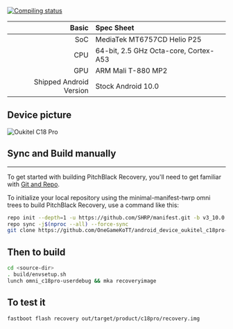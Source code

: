 
[![Compiling status](https://github.com/OneGameKoTT/android_device_oukitel_c18pro-pbrp/actions/workflows/ci.yml/badge.svg?branch=android-10.0)](https://github.com/OneGameKoTT/android_device_oukitel_c18pro-pbrp/actions/workflows/ci.yml)

Basic | Spec Sheet
-------:|:-------------------------
SoC | MediaTek MT6757CD Helio P25
CPU | 64-bit, 2.5 GHz Octa-core, Cortex-A53
GPU | ARM Mali T-880 MP2
Shipped Android Version | Stock Android 10.0

## Device picture

![Oukitel C18 Pro](https://www.oukitelmobile.com/wp-content/uploads/2020/06/oukitel-c18-pro-rugged-smartphone-23.jpg "Oukitel C18 Pro")


## Sync and Build manually
---------------

To get started with building PitchBlack Recovery, you'll need to get
familiar with [Git and Repo](https://source.android.com/source/using-repo.html).

To initialize your local repository using the minimal-manifest-twrp omni trees to build PitchBlack Recovery, use a command like this:

```bash
repo init --depth=1 -u https://github.com/SHRP/manifest.git -b v3_10.0
repo sync -j$(nproc --all) --force-sync
git clone https://github.com/OneGameKoTT/android_device_oukitel_c18pro-recovery --depth=1 device/oukitel/c18pro
```

## Then to build
```bash
cd <source-dir>
. build/envsetup.sh
lunch omni_c18pro-userdebug && mka recoveryimage
```

## To test it
```
fastboot flash recovery out/target/product/c18pro/recovery.img
```

